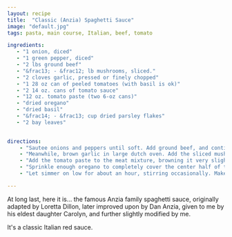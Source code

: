 ```yaml
---
layout: recipe
title:  "Classic (Anzia) Spaghetti Sauce"
image: "default.jpg"
tags: pasta, main course, Italian, beef, tomato

ingredients:
   - "1 onion, diced"
   - "1 green pepper, diced"
   - "2 lbs ground beef"
   - "&frac13; - &frac12; lb mushrooms, sliced."
   - "2 cloves garlic, pressed or finely chopped"
   - "1 28 oz can of peeled tomatoes (with basil is ok)"
   - "2 14 oz. cans of tomato sauce"
   - "12 oz. tomato paste (two 6-oz cans)"
   - "dried oregano"
   - "dried basil"
   - "&frac14; - &frac13; cup dried parsley flakes"
   - "2 bay leaves"
   

directions:
    - "Sautee onions and peppers until soft. Add ground beef, and continue sauteeing until meat is well browned."
    - "Meanwhile, brown garlic in large dutch oven. Add the sliced mushrooms and sautee until soft. Add tomato sauce and whole tomatoes, mashing whole tomatoes up by hand or with a wooden spoon. large pot. Add parsley and bay leaves."
    - "Add the tomato paste to the meat mixture, browning it very slightly in the bottom of the pan. Add a bit of tomato mixture to the meat to deglaze the pan, pouring this mixture back into the tomato mixture."
    - "Sprinkle enough oregano to completely cover the center half of the pot. Add a few shakes of basil. Season to taste, of course."
    - "Let simmer on low for about an hour, stirring occasionally. Makes 12-16 servings, which freeze extremely well."

---
```



 At long last, here it is... the famous Anzia family spaghetti sauce, originally adapted by Loretta Dillon, later improved upon by Dan Anzia, given to me by his eldest daughter Carolyn, and further slightly modified by me.  

 It's a classic Italian red sauce.
